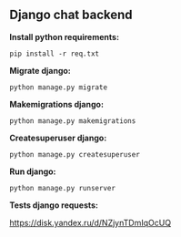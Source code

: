 ## Django chat backend

**Install python requirements:**

```
pip install -r req.txt
```
**Migrate django:**

```
python manage.py migrate
```

**Makemigrations django:**

```
python manage.py makemigrations
```

**Createsuperuser django:**

```
python manage.py createsuperuser
```

**Run django:**

```
python manage.py runserver
```

**Tests django requests:**


https://disk.yandex.ru/d/NZjynTDmIqOcUQ
